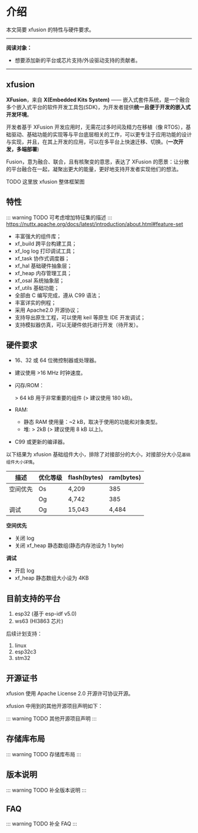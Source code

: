# 介绍

本文简要 xfusion 的特性与硬件要求。

---

**阅读对象：**

- 想要添加新的平台或芯片支持/外设驱动支持的贡献者。

---

## xfusion

**XFusion**，来自 **X(Embedded Kits System)** —— 嵌入式套件系统，是一个融合多个嵌入式平台的软件开发工具包(SDK)，为开发者提供**统一且便于开发的嵌入式开发环境**。

开发者基于 XFusion 开发应用时，无需花过多时间及精力在移植（像 RTOS），基础驱动、基础功能的实现等与平台底层相关的工作，可以更专注于应用功能的设计与实现，并且，在其上开发的应用，可以在多平台上快速迁移、切换。(**一次开发，多端部署**)

Fusion，意为融合、联合，且有核聚变的意思，表达了 XFusion 的愿景：让分散的平台融合在一起，凝聚出更大的能量，更好地支持开发者实现他们的想法。

TODO 这里放 xfusion 整体框架图

## 特性

::: warning TODO
可考虑增加特征集的描述
:::
https://nuttx.apache.org/docs/latest/introduction/about.html#feature-set

- 丰富强大的组件库；
- xf_build 跨平台构建工具；
- xf_log log 打印调试工具；
- xf_task 协作式调度器；
- xf_hal 基础硬件抽象层；
- xf_heap 内存管理工具；
- xf_osal 系统抽象层；
- xf_utils 基础功能；
- 全部由 C 编写完成，遵从 C99 语法；
- 丰富详实的例程；
- 采用 Apache2.0 开源协议；
- 支持导出原生工程，可以使用 keil 等原生 IDE 开发调试；
- 支持模拟器仿真，可以无硬件依托进行开发（待开发）。

## 硬件要求

- 16、32 或 64 位微控制器或处理器。
- 建议使用 >16 MHz 时钟速度。
- 闪存/ROM：

  \> 64 kB 用于非常重要的组件 (> 建议使用 180 kB)。

- RAM:

  - 静态 RAM 使用量：~2 kB，取决于使用的功能和对象类型。
  - 堆: > 2kB (> 建议使用 8 kB 以上)。

- C99 或更新的编译器。

以下结果为 xfusion 基础组件大小，排除了对接部分的大小，对接部分大小见`基础组件大小详情`​。

| 描述     | 优化等级 | flash(bytes) | ram(bytes) |
| -------- | -------- | ------------ | ---------- |
| 空间优先 | Os       | 4,209        | 385        |
|          | Og       | 4,742        | 385        |
| 调试     | Og       | 15,043       | 4,484      |

**空间优先**

- 关闭 log
- 关闭 xf_heap 静态数组(静态内存池设为 1 byte)

**调试**

- 开启 log
- xf_heap 静态数组大小设为 4KB

## 目前支持的平台

1. esp32 (基于 esp-idf v5.0)
1. ws63 (HI3863 芯片)

后续计划支持：

1. linux
1. esp32c3
1. stm32

## 开源证书

xfusion 使用 Apache License 2.0 开源许可协议开源。

xfusion 中用到的其他开源项目声明如下：

::: warning TODO
其他开源项目声明
:::

## 存储库布局

::: warning TODO
存储库布局
:::

## 版本说明

::: warning TODO
补全版本说明
:::

## FAQ

::: warning TODO
补全 FAQ
:::
